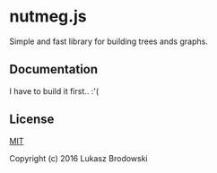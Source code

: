 # nutmeg.js
Simple and fast library for building trees ands graphs.

## Documentation
I have to build it first.. :'(

## License
[MIT](http://opensource.org/licenses/MIT)

Copyright (c) 2016 Lukasz Brodowski
